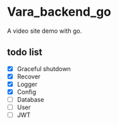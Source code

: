 # Vara_backend_go
 A video site demo with go.

## todo list

* [x] Graceful shutdown
* [x] Recover
* [x] Logger
* [x] Config
* [ ] Database
* [ ] User
* [ ] JWT